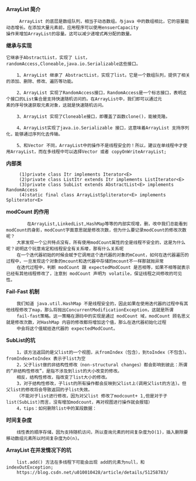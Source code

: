 **ArrayList 简介**

         ArrayList 的底层是数组队列，相当于动态数组。与java 中的数组相比，它的容量能动态增长。在添加大量元素前，应用程序可以使用ensuerCapacity
    操作来增加ArrayList的容量。这可以减少递增式再分配的数量。
    
    
**继承与实现**

    它继承于AbstractList，实现了 List，randomAccess,Cloneable,java.io.Serializable这些接口。
        
        1、ArrayList 继承了 AbstractList，实现了list。它是一个数组队列，提供了相关的添加、删除、修改、遍历等功能。
        
        2、ArrayList 实现了RandomAccess接口，RandomAccess是一个标志接口，表明这个接口的List集合是支持快速随机访问的。在ArrayList中，我们即可以通过元
    素的序号快速获取元素对象，这就是快速随机访问。
    
        3、ArrayList 实现了Cloneable接口，即覆盖了函数clone()，能被克隆。
        
        4、ArrayList实现了java.io.Serializable 接口，这意味着ArrayList 支持序列化，能够通过序列化去传输。
        
        5、和Vector 不同，ArrayList中的操作不是线程安全的！所以，建议在单线程中才使用ArrayList，而在多线程中可以选择Vector 或者 copyOnWriteArrayList;
        
**内部类**

         (1)private class Itr implements Iterator<E>  
         (2)private class ListItr extends Itr implements ListIterator<E>  
         (3)private class SubList extends AbstractList<E> implements RandomAccess  
         (4)static final class ArrayListSpliterator<E> implements Spliterator<E>  
        
       
**modCount 的作用**

            在ArrayList,LinkedList,HashMap等等的内部实现增，删，改中我们总能看到modCount的身影，modCount字面意思就是修改次数，但为什么要记录modCount的修改次数呢？
        大家发现一个公共特点没有，所有使用modCount属性的全是线程不安全的，这是为什么呢？说明这个玩意肯定和线程安全有关系喽，那有什么关系呢
        在一个迭代器初始的时候会赋予它调用这个迭代器的对象的mCount，如何在迭代器遍历的过程中，一旦发现这个对象的mcount和迭代器中存储的mcount不一样那就抛异常
        在迭代过程中，判断 modCount 跟 expectedModCount 是否相等，如果不相等就表示已经有其他线程修改了，注意到 modCount 声明为 volatile，保证线程之间修改的可见性。
        
**Fail-Fast 机制**

        我们知道 java.util.HashMap 不是线程安全的，因此如果在使用迭代器的过程中有其他线程修改了map，那么将抛出ConcurrentModificationException，这就是所谓
        fail-fast策略。这一策略在源码中的实现是通过 modCount 域，modCount 顾名思义就是修改次数，对HashMap 内容的修改都将增加这个值，那么在迭代器初始化过程
        中会将这个值赋给迭代器的 expectedModCount。
  
  
**SubList的坑**
    
        1，该方法返回的是父list的一个视图，从fromIndex（包含），到toIndex（不包含）。fromIndex=toIndex 表示子list为空
        2，父子list做的非结构性修改（non-structural changes）都会影响到彼此：所谓的“非结构性修改”，是指不涉及到list的大小改变的修改。
        相反，结构性修改，指改变了list大小的修改。
        3，对于结构性修改，子list的所有操作都会反映到父list上(调用父list的方法)。但父list的修改将会导致返回的子list失效。
        （不能对子list进行修改，因为对父list 修改了modcount+ 1,但是对于子list(SubList)而言，没有增加modcount，再对视图进行操作就会报错）
        4，tips：如何删除list中的某段数据：
        
        
**时间复杂度**
        
        线性表的顺序存储，因为支持随机访问，所以查询元素的时间复杂度为O(1)，插入删除要移动数组元素所以时间复杂度为O(n)。
        
**ArrayList 在并发情况下的坑**

        list.add() 方法在多线程下可能会出现 add的元素为null，和indexOutException;
        https://blog.csdn.net/u010010428/article/details/51258783/